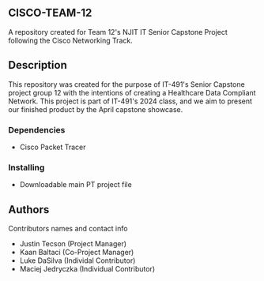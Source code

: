 ## CISCO-TEAM-12
A repository created for Team 12's NJIT IT Senior Capstone Project following the Cisco Networking Track.

## Description

This repository was created for the purpose of IT-491's Senior Capstone project group 12 with the intentions of creating a Healthcare Data Compliant Network. 
This project is part of IT-491's 2024 class, and we aim to present our finished product by the April capstone showcase. 

### Dependencies

* Cisco Packet Tracer
  
### Installing

* Downloadable main PT project file

## Authors

Contributors names and contact info

* Justin Tecson (Project Manager)
* Kaan Baltaci (Co-Project Manager)
* Luke DaSilva (Individal Contributor)
* Maciej Jedryczka (Individual Contributor)
